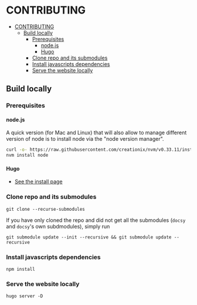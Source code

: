 # CONTRIBUTING

- [CONTRIBUTING](#contributing)
    - [Build locally](#build-locally)
        - [Prerequisites](#prerequisites)
            - [node.js](#nodejs)
            - [Hugo](#hugo)
        - [Clone repo and its submodules](#clone-repo-and-its-submodules)
        - [Install javascripts dependencies](#install-javascripts-dependencies)
        - [Serve the website locally](#serve-the-website-locally)

## Build locally

### Prerequisites

#### node.js

A quick version (for Mac and Linux) that will also allow to manage different version of node
is to install node via the "node version manager".

```bash
curl -o- https://raw.githubusercontent.com/creationix/nvm/v0.33.11/install.sh | bash
nvm install node
```

#### Hugo

- [See the install page](https://gohugo.io/getting-started/installing/)

### Clone repo and its submodules

```
git clone --recurse-submodules
``` 

If you have only cloned the repo and did not get all the submodules (`docsy` and `docsy`'s own subdmodules),
simply run

```
git submodule update --init --recursive && git submodule update --recursive
```

### Install javascripts dependencies

```
npm install
```

### Serve the website locally
```
hugo server -D
```